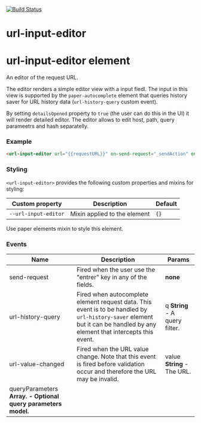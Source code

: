 [![Build Status](https://travis-ci.org/advanced-rest-client/url-input-editor.svg?branch=stage)](https://travis-ci.org/advanced-rest-client/url-input-editor)  

# url-input-editor

# url-input-editor element

An editor of the request URL.

The editor renders a simple editor view with a input fiedl. The input in this
view is supported by the `paper-autocomplete` element that queries history saver
for URL history data (`url-history-query` custom event).


By setting `detailsOpened` property to `true` (the user can do this in the UI)
it will render detailed editor. The editor allows to edit host, path, query
parameetrs and hash separatelly.


### Example

```html
<url-input-editor url="{{requestURL}}" on-send-request="_sendAction" on-url-value-changed="_handleNewUrl"></url-input-editor>
```

### Styling
`<url-input-editor>` provides the following custom properties and mixins for styling:

Custom property | Description | Default
----------------|-------------|----------
`--url-input-editor` | Mixin applied to the element | `{}`

Use paper elements mixin to style this element.



### Events
| Name | Description | Params |
| --- | --- | --- |
| send-request | Fired when the user use the "entrer" key in any of the fields. | __none__ |
| url-history-query | Fired when autocomplete element request data. This event is to be handled by `url-history-saver` element but it can be handled by any element that intercepts this event. | q **String** - A query filter. |
| url-value-changed | Fired when the URL value change. Note that this event is fired before validation occur and therefore the URL may be invalid. | value **String** - The URL. |
queryParameters **Array.<Object>** - Optional query parameters model. |

